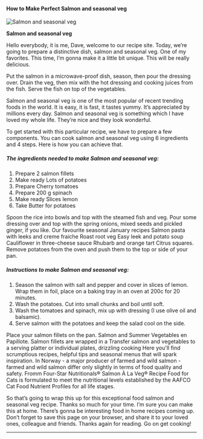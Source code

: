             

#### How to Make Perfect Salmon and seasonal veg

![Salmon and seasonal veg](https://img-global.cpcdn.com/recipes/3d651f493d85dfef/751x532cq70/salmon-and-seasonal-veg-recipe-main-photo.jpg)

**Salmon and seasonal veg**

Hello everybody, it is me, Dave, welcome to our recipe site. Today, we’re going to prepare a distinctive dish, salmon and seasonal veg. One of my favorites. This time, I’m gonna make it a little bit unique. This will be really delicious.

Put the salmon in a microwave-proof dish, season, then pour the dressing over. Drain the veg, then mix with the hot dressing and cooking juices from the fish. Serve the fish on top of the vegetables.

Salmon and seasonal veg is one of the most popular of recent trending foods in the world. It is easy, it is fast, it tastes yummy. It’s appreciated by millions every day. Salmon and seasonal veg is something which I have loved my whole life. They’re nice and they look wonderful.

To get started with this particular recipe, we have to prepare a few components. You can cook salmon and seasonal veg using 6 ingredients and 4 steps. Here is how you can achieve that.

##### The ingredients needed to make Salmon and seasonal veg:

1.  Prepare 2 salmon fillets
2.  Make ready Lots of potatoes
3.  Prepare Cherry tomatoes
4.  Prepare 200 g spinach
5.  Make ready Slices lemon
6.  Take Butter for potatoes

Spoon the rice into bowls and top with the steamed fish and veg. Pour some dressing over and top with the spring onions, mixed seeds and pickled ginger, if you like. Our favourite seasonal January recipes Salmon pasta with leeks and creme fraiche Roast root veg Easy leek and potato soup Cauliflower in three-cheese sauce Rhubarb and orange tart Citrus squares. Remove potatoes from the oven and push them to the top or side of your pan.

##### Instructions to make Salmon and seasonal veg:

1.  Season the salmon with salt and pepper and cover in slices of lemon. Wrap them in foil, place on a baking tray in an oven at 200c for 20 minutes.
2.  Wash the potatoes. Cut into small chunks and boil until soft.
3.  Wash the tomatoes and spinach, mix up with dressing (I use olive oil and balsamic).
4.  Serve salmon with the potatoes and keep the salad cool on the side.

Place your salmon fillets on the pan. Salmon and Summer Vegetables en Papillote. Salmon fillets are wrapped in a Transfer salmon and vegetables to a serving platter or individual plates, drizzling cooking Here you'll find scrumptious recipes, helpful tips and seasonal menus that will spark inspiration. In Norway - a major producer of farmed and wild salmon - farmed and wild salmon differ only slightly in terms of food quality and safety. Fromm Four-Star Nutritionals® Salmon À La Veg® Recipe Food for Cats is formulated to meet the nutritional levels established by the AAFCO Cat Food Nutrient Profiles for all life stages.

So that’s going to wrap this up for this exceptional food salmon and seasonal veg recipe. Thanks so much for your time. I’m sure you can make this at home. There’s gonna be interesting food in home recipes coming up. Don’t forget to save this page on your browser, and share it to your loved ones, colleague and friends. Thanks again for reading. Go on get cooking!

* * *